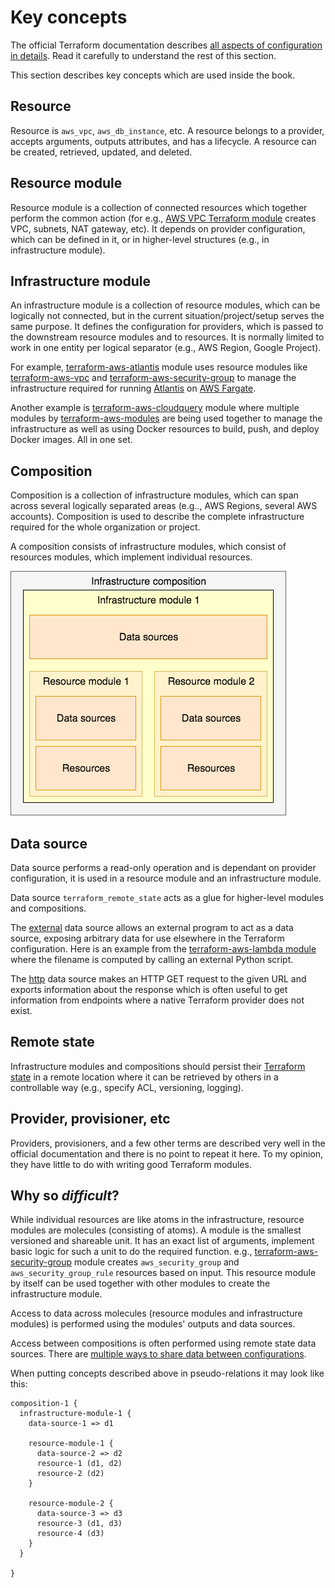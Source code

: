 # Key concepts

The official Terraform documentation describes [all aspects of configuration in details](https://www.terraform.io/docs/configuration/index.html). Read it carefully to understand the rest of this section.

This section describes key concepts which are used inside the book.

## Resource

Resource is `aws_vpc`, `aws_db_instance`, etc. A resource belongs to a provider, accepts arguments, outputs attributes, and has a lifecycle. A resource can be created, retrieved, updated, and deleted.

## Resource module

Resource module is a collection of connected resources which together perform the common action (for e.g., [AWS VPC Terraform module](https://github.com/terraform-aws-modules/terraform-aws-vpc/) creates VPC, subnets, NAT gateway, etc). It depends on provider configuration, which can be defined in it, or in higher-level structures (e.g., in infrastructure module).

## Infrastructure module

An infrastructure module is a collection of resource modules, which can be logically not connected, but in the current situation/project/setup serves the same purpose. It defines the configuration for providers, which is passed to the downstream resource modules and to resources. It is normally limited to work in one entity per logical separator (e.g., AWS Region, Google Project).

For example, [terraform-aws-atlantis](https://github.com/terraform-aws-modules/terraform-aws-atlantis/) module uses resource modules like [terraform-aws-vpc](https://github.com/terraform-aws-modules/terraform-aws-vpc/) and [terraform-aws-security-group](https://github.com/terraform-aws-modules/terraform-aws-security-group/) to manage the infrastructure required for running [Atlantis](https://www.runatlantis.io) on [AWS Fargate](https://aws.amazon.com/fargate/).

Another example is [terraform-aws-cloudquery](https://github.com/cloudquery/terraform-aws-cloudquery) module where multiple modules by [terraform-aws-modules](https://github.com/terraform-aws-modules/) are being used together to manage the infrastructure as well as using Docker resources to build, push, and deploy Docker images. All in one set.

## Composition

Composition is a collection of infrastructure modules, which can span across several logically separated areas (e.g.., AWS Regions, several AWS accounts). Composition is used to describe the complete infrastructure required for the whole organization or project.

A composition consists of infrastructure modules, which consist of resources modules, which implement individual resources.

![Simple infrastructure composition](.gitbook/assets/composition-1.png)

## Data source

Data source performs a read-only operation and is dependant on provider configuration, it is used in a resource module and an infrastructure module.

Data source `terraform_remote_state` acts as a glue for higher-level modules and compositions.

The [external](https://registry.terraform.io/providers/hashicorp/external/latest/docs/data-sources/data\_source) data source allows an external program to act as a data source, exposing arbitrary data for use elsewhere in the Terraform configuration. Here is an example from the [terraform-aws-lambda module](https://github.com/terraform-aws-modules/terraform-aws-lambda/blob/258e82b50adc451f51544a2b57fd1f6f8f4a61e4/package.tf#L5-L7) where the filename is computed by calling an external Python script.

The [http](https://registry.terraform.io/providers/hashicorp/http/latest/docs/data-sources/http) data source makes an HTTP GET request to the given URL and exports information about the response which is often useful to get information from endpoints where a native Terraform provider does not exist.

## Remote state

Infrastructure modules and compositions should persist their [Terraform state](https://www.terraform.io/docs/language/state/index.html) in a remote location where it can be retrieved by others in a controllable way (e.g., specify ACL, versioning, logging).

## Provider, provisioner, etc

Providers, provisioners, and a few other terms are described very well in the official documentation and there is no point to repeat it here. To my opinion, they have little to do with writing good Terraform modules.

## Why so _difficult_?

While individual resources are like atoms in the infrastructure, resource modules are molecules (consisting of atoms). A module is the smallest versioned and shareable unit. It has an exact list of arguments, implement basic logic for such a unit to do the required function. e.g., [terraform-aws-security-group](https://github.com/terraform-aws-modules/terraform-aws-security-group) module creates `aws_security_group` and `aws_security_group_rule` resources based on input. This resource module by itself can be used together with other modules to create the infrastructure module.

Access to data across molecules (resource modules and infrastructure modules) is performed using the modules' outputs and data sources.

Access between compositions is often performed using remote state data sources. There are [multiple ways to share data between configurations](https://www.terraform.io/docs/language/state/remote-state-data.html#alternative-ways-to-share-data-between-configurations).

When putting concepts described above in pseudo-relations it may look like this:

```
composition-1 {
  infrastructure-module-1 {
    data-source-1 => d1

    resource-module-1 {
      data-source-2 => d2
      resource-1 (d1, d2)
      resource-2 (d2)
    }

    resource-module-2 {
      data-source-3 => d3
      resource-3 (d1, d3)
      resource-4 (d3)
    }
  }

}
```
